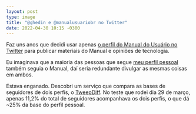 ```yaml
---
layout: post
type: image
title: "@ghedin e @manualusuariobr no Twitter"
date: 2022-04-30 10:15 -0300
---
```

Faz uns anos que decidi usar apenas [o perfil do Manual do Usuário no Twitter](https://twitter.com/manualusuariobr) para publicar materiais do Manual e opiniões de tecnologia.

Eu imaginava que a maioria das pessoas que segue [meu perfil pessoal](https://twitter.com/ghedin) também seguia o Manual, daí seria redundante divulgar as mesmas coisas em ambos.

Estava enganado. Descobri um serviço que compara as bases de seguidores de dois perfis, o [TweepDiff](https://www.tweepdiff.com/). No teste que rodei dia 29 de março, apenas 11,2% do total de seguidores acompanhava os dois perfis, o que dá ~25% da base do perfil pessoal.